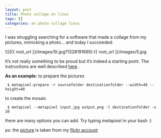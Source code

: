 ```yaml
---
layout: post
title: Photo collage on linux
tags: []
categories: en photo collage linux
---
```

I was struggling searching for a software that made a collage from my pictures, mimicking a photo… and today I succeeded:

![]({{ root_url }}/images/5t.jpg?1328191695):{{ root\_url }}/images/5.jpg

It’s not really something to be proud but it’s indeed a starting point.
The instructions are well described [here](http://linuxaria.com/article/photo-collage-mosaic-linux?lang=en) .

**As an example:**
to prepare the pictures

     $ metapixel-prepare -r sourcefolder destinationfolder --width=48 --height=48 

to create the mosaic

     $ metapixel --metapixel input.jpg output.png -l destinationfolder -s 10 

there are many options you can add. Try typing *metapixel* in your bash :)

ps: the [picture](http://www.flickr.com/photos/davrandom/6806261137/in/photostream) is taken from my [flickr account](http://www.flickr.com/photos/davrandom/)
